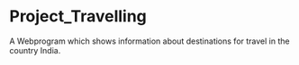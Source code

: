 # Project_Travelling
A Webprogram which shows information about destinations for travel in the country India.
